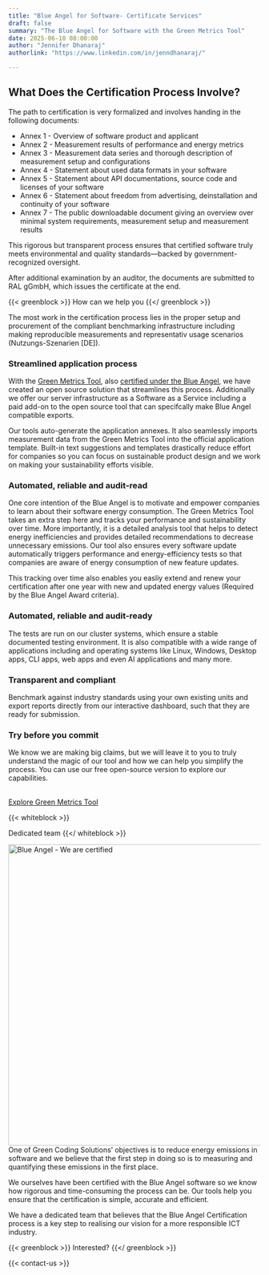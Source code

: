 ```yaml
---
title: "Blue Angel for Software- Certificate Services"
draft: false
summary: "The Blue Angel for Software with the Green Metrics Tool"
date: 2025-06-10 08:00:00
author: "Jennifer Dhanaraj"
authorlink: "https://www.linkedin.com/in/jenndhanaraj/"

---
```


## What Does the Certification Process Involve?

The path to certification is very formalized and involves handing in the following documents:

- Annex 1 - Overview of software product and applicant 
- Annex 2 - Measurement results of performance and energy metrics
- Annex 3 - Measurement data series and thorough description of measurement setup and configurations
- Annex 4 - Statement about used data formats in your software
- Annex 5 - Statement about API documentations, source code and licenses of your software
- Annex 6 - Statement about freedom from advertising, deinstallation and continuity of your software
- Annex 7 - The public downloadable document giving an overview over minimal system requirements, measurement setup and measurement results

This rigorous but transparent process ensures that certified software truly meets environmental and quality standards—backed by government-recognized oversight. 

After additional examination by an auditor, the documents are submitted to RAL gGmbH, which issues the certificate at the end.

{{< greenblock >}}
How can we help you
{{</ greenblock >}}


The most work in the certification process lies in the proper setup and procurement of the compliant benchmarking infrastructure including making reproducible measurements and representativ usage scenarios (Nutzungs-Szenarien [DE]).
 
### Streamlined application process
 
With the [Green Metrics Tool](/products/green-metrics-tool), also [certified under the Blue Angel](https://www.blauer-engel.de/de/produkte/green-metrics-tool), we have created an open source solution that streamlines this process. Additionally we offer our server infrastructure as a Software as a Service including a paid add-on to the open source tool that can specifcally make Blue Angel compatible exports.

Our tools auto-generate the application annexes. It also seamlessly imports measurement data from the Green Metrics Tool into the official application template. Built-in text suggestions and templates drastically reduce effort for companies so you can focus on sustainable product design and we work on making your sustainability efforts visible.

### Automated, reliable and audit-read

One core intention of the Blue Angel is to motivate and empower companies to learn about their software energy consumption. The Green Metrics Tool takes an extra step here and tracks your performance and sustainability over time. More importantly, it is a detailed analysis tool that helps to detect energy inefficiencies and provides detailed recommendations to decrease unnecessary emissions. Our tool also ensures every software update automatically triggers performance and energy-efficiency tests so that companies are aware of energy consumption of new feature updates.

This tracking over time also enables you easliy extend and renew your certification after one year with new and updated energy values (Required by the Blue Angel Award criteria).
 
### Automated, reliable and audit-ready
The tests are run on our cluster systems, which ensure a stable documented testing environment. It is also compatible with a wide range of applications including and operating systems like Linux, Windows, Desktop apps, CLI apps, web apps and even AI applications and many more.

### Transparent and compliant
Benchmark against industry standards using your own existing units and export reports directly from our interactive dashboard, such that they are ready for submission.

### Try before you commit
We know we are making big claims, but we will leave it to you to truly understand the magic of our tool and how we can help you simplify the process. You can use our free open-source version to explore our capabilities.

<br>
<div class="btn-one">
    <a href="/products/green-metrics-tool"><span>Explore Green Metrics Tool</span></a>
</div>

{{< whiteblock >}}

Dedicated team
{{</ whiteblock >}}

<img class="ui center " src="/img/blog/blue_angel_certification.webp" alt="Blue Angel - We are certified" loading="lazy" style="
    width: 601px;
    float: right;
    margin-left: 30px;
">

One of Green Coding Solutions’ objectives is to reduce energy emissions in software and we believe that the first step in doing so is to measuring and quantifying these emissions in the first place. 

We ourselves have been certified with the Blue Angel software so we know how rigorous and time-consuming the process can be. Our tools help you ensure that the certification is simple, accurate and efficient.


We have a dedicated team that believes that the Blue Angel Certification process is a key step to realising our vision for a more responsible ICT industry.

{{< greenblock >}}
Interested?
{{</ greenblock >}}

{{< contact-us >}}

